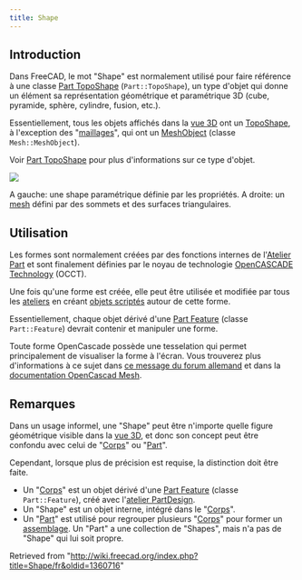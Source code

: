 ```yaml
---
title: Shape
---
```

## Introduction

Dans FreeCAD, le mot "Shape" est normalement utilisé pour faire référence à une classe  [Part TopoShape](/Part_TopoShape/fr "Part TopoShape/fr") (`Part::TopoShape`), un type d'objet qui donne un élément sa représentation géométrique et paramétrique 3D (cube, pyramide, sphère, cylindre, fusion, etc.).

Essentiellement, tous les objets affichés dans la [vue 3D](/3D_view/fr "3D view/fr") ont un [TopoShape](/Part_TopoShape/fr "Part TopoShape/fr"), à l'exception des "[maillages](/Mesh/fr "Mesh/fr")", qui ont un [MeshObject](/Mesh_MeshObject/fr "Mesh MeshObject/fr") (classe `Mesh::MeshObject`).

Voir [Part TopoShape](/Part_TopoShape "Part TopoShape") pour plus d'informations sur ce type d'objet.

![](/images/Shape_and_mesh.svg)

A gauche: une shape paramétrique définie par les propriétés. A droite: un [mesh](/Mesh/fr "Mesh/fr") défini par des sommets et des surfaces triangulaires.

## Utilisation

Les formes sont normalement créées par des fonctions internes de l'[Atelier Part](/Part_Workbench/fr "Part Workbench/fr") et sont finalement définies par le noyau de technologie [OpenCASCADE Technology](/OpenCASCADE/fr "OpenCASCADE/fr") (OCCT).

Une fois qu'une forme est créée, elle peut être utilisée et modifiée par tous les [ateliers](/Workbenches/fr "Workbenches/fr") en créant [objets scriptés](/Scripted_objects/fr "Scripted objects/fr") autour de cette forme.

Essentiellement, chaque objet dérivé d'une [Part Feature](/Part_Feature/fr "Part Feature/fr") (classe `Part::Feature`) devrait contenir et manipuler une forme.

Toute forme OpenCascade possède une tesselation qui permet principalement de visualiser la forme à l'écran. Vous trouverez plus d'informations à ce sujet dans [ce message du forum allemand](https://forum.freecad.org/viewtopic.php?t=77521&start=10#p674947) et dans la [documentation OpenCascad Mesh](https://dev.opencascade.org/doc/overview/html/occt_user_guides__mesh.html).

## Remarques

Dans un usage informel, une "Shape" peut être n'importe quelle figure géométrique visible dans la [vue 3D](/3D_view/fr "3D view/fr"), et donc son concept peut être confondu avec celui de "[Corps](/Body/fr "Body/fr")" ou "[Part](/Part/fr "Part/fr")".

Cependant, lorsque plus de précision est requise, la distinction doit être faite.

* Un "[Corps](/Body/fr "Body/fr")" est un objet dérivé d'une [Part Feature](/Part_Feature/fr "Part Feature/fr") (classe `Part::Feature`), créé avec l'[atelier PartDesign](/PartDesign_Workbench/fr "PartDesign Workbench/fr").
* Un "Shape" est un objet interne, intégré dans le "[Corps](/Body/fr "Body/fr")".
* Un "[Part](/Part/fr "Part/fr")" est utilisé pour regrouper plusieurs "[Corps](/Body/fr "Body/fr")" pour former un [assemblage](/Assembly/fr "Assembly/fr"). Un "Part" a une collection de "Shapes", mais n'a pas de "Shape" qui lui soit propre.

Retrieved from "<http://wiki.freecad.org/index.php?title=Shape/fr&oldid=1360716>"
